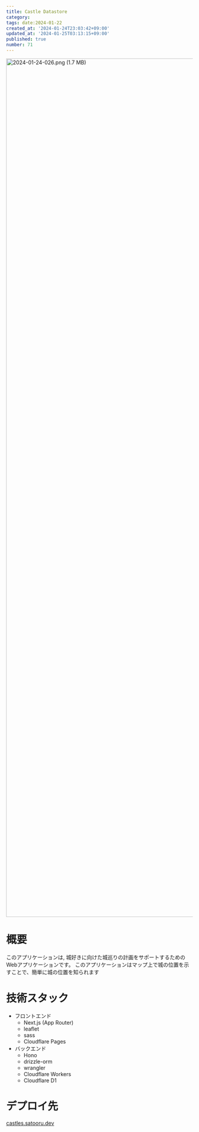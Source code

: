 ```yaml
---
title: Castle Datastore
category:
tags: date:2024-01-22
created_at: '2024-01-24T23:03:42+09:00'
updated_at: '2024-01-25T03:13:15+09:00'
published: true
number: 71
---
```


<img width="2314" alt="2024-01-24-026.png (1.7 MB)" src="/images/articles/71/bff69d22-ed22-45a7-b8c7-5444cc40da72.png">


# 概要
このアプリケーションは, 城好きに向けた城巡りの計画をサポートするためのWebアプリケーションです。
このアプリケーションはマップ上で城の位置を示すことで、簡単に城の位置を知られます

# 技術スタック
- フロントエンド
    - Next.js (App Router)
    - leaflet
    - sass
    - Cloudflare Pages
- バックエンド
    - Hono
    - drizzle-orm
    - wrangler
    - Cloudflare Workers
    - Cloudflare D1

# デプロイ先
[castles.satooru.dev](https://castles.satooru.dev/)

